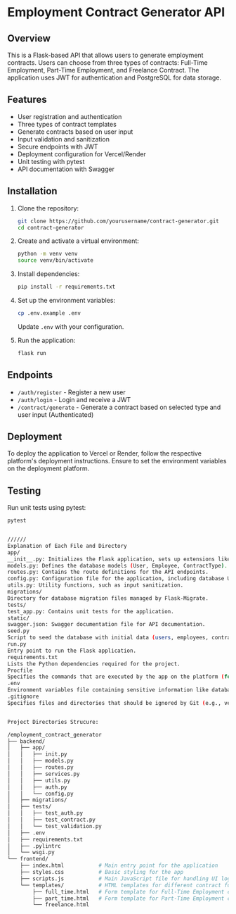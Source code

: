 # Employment Contract Generator API

## Overview
This is a Flask-based API that allows users to generate employment contracts. Users can choose from three types of contracts: Full-Time Employment, Part-Time Employment, and Freelance Contract. The application uses JWT for authentication and PostgreSQL for data storage.

## Features
- User registration and authentication
- Three types of contract templates
- Generate contracts based on user input
- Input validation and sanitization
- Secure endpoints with JWT
- Deployment configuration for Vercel/Render
- Unit testing with pytest
- API documentation with Swagger

## Installation

1. Clone the repository:
    ```bash
    git clone https://github.com/yourusername/contract-generator.git
    cd contract-generator
    ```

2. Create and activate a virtual environment:
    ```bash
    python -m venv venv
    source venv/bin/activate
    ```

3. Install dependencies:
    ```bash
    pip install -r requirements.txt
    ```

4. Set up the environment variables:
    ```bash
    cp .env.example .env
    ```
   Update `.env` with your configuration.

5. Run the application:
    ```bash
    flask run
    ```

## Endpoints

- `/auth/register` - Register a new user
- `/auth/login` - Login and receive a JWT
- `/contract/generate` - Generate a contract based on selected type and user input (Authenticated)

## Deployment

To deploy the application to Vercel or Render, follow the respective platform's deployment instructions. Ensure to set the environment variables on the deployment platform.

## Testing

Run unit tests using pytest:
```bash
pytest


//////
Explanation of Each File and Directory
app/
__init__.py: Initializes the Flask application, sets up extensions like SQLAlchemy, Migrate, and JWT, and registers the blueprint for routes.
models.py: Defines the database models (User, Employee, ContractType).
routes.py: Contains the route definitions for the API endpoints.
config.py: Configuration file for the application, including database URI and secret keys.
utils.py: Utility functions, such as input sanitization.
migrations/
Directory for database migration files managed by Flask-Migrate.
tests/
test_app.py: Contains unit tests for the application.
static/
swagger.json: Swagger documentation file for API documentation.
seed.py
Script to seed the database with initial data (users, employees, contract types).
run.py
Entry point to run the Flask application.
requirements.txt
Lists the Python dependencies required for the project.
Procfile
Specifies the commands that are executed by the app on the platform (for deployment purposes).
.env
Environment variables file containing sensitive information like database URI and secret keys.
.gitignore
Specifies files and directories that should be ignored by Git (e.g., venv/, .env, __pycache__/).


Project Directories Strucure:

/employment_contract_generator
├── backend/
│   ├── app/
│   │   ├── init.py
│   │   ├── models.py
│   │   ├── routes.py
│   │   ├── services.py
│   │   ├── utils.py
│   │   ├── auth.py
│   │   └── config.py
│   ├── migrations/
│   ├── tests/
│   │   ├── test_auth.py
│   │   ├── test_contract.py
│   │   └── test_validation.py
│   ├── .env
│   ├── requirements.txt
│   ├── .pylintrc
│   └── wsgi.py
└── frontend/
    ├── index.html           # Main entry point for the application
    ├── styles.css           # Basic styling for the app
    ├── scripts.js           # Main JavaScript file for handling UI logic
    └── templates/           # HTML templates for different contract forms
        ├── full_time.html   # Form template for Full-Time Employment contract
        ├── part_time.html   # Form template for Part-Time Employment contract
        └── freelance.html


